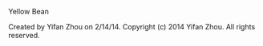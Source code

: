
  Yellow Bean

  Created by Yifan Zhou on 2/14/14.
  Copyright (c) 2014 Yifan Zhou. All rights reserved.